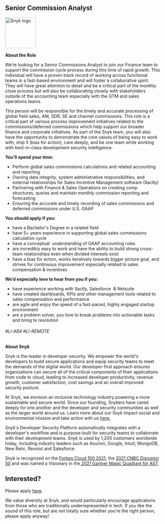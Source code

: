 Senior Commission Analyst
---

<img src="https://res.cloudinary.com/snyk/image/upload/v1537345894/press-kit/brand/logo-black.png" width="100" alt="Snyk logo" />

<p><strong>About the Role</strong></p>
<p><span style="font-weight: 400;">We’re looking for a Senior Commissions Analyst to join our Finance team </span><span style="font-weight: 400;">to support the commission cycle process during this time of rapid growth. This individual will have a proven track record of working across functional teams in a fast-based environment and will foster a collaborative spirit. They will have great attention to detail and be a critical part of the monthly close process but will also be collaborating closely with stakeholders outside of the accounting team especially with the GTM and sales operations teams.</span></p>
<p><span style="font-weight: 400;">This person will be responsible for the timely and accurate processing of global field sales, AM, SDR, SE and channel commissions. </span><span style="font-weight: 400;">This role is a critical part of various process improvement initiatives related to the commissions/deferred commissions which help support our broader finance and corporate initiatives. As part of the Snyk team, you will also have the opportunity to demonstrate the core values of being easy to work with, ship it (bias for action), care deeply, and be one team while working with best-in-class development security intelligence.</span></p>
<p><strong>You’ll spend your time:</strong><strong>&nbsp;</strong></p>
<ul>
<li style="font-weight: 400;"><span style="font-weight: 400;">Perform global sales commissions calculations and related accounting and reporting</span></li>
<li style="font-weight: 400;"><span style="font-weight: 400;">Owning data integrity, system administrative responsibilities, and external relationships for Sales Incentive Management software (Xactly)</span></li>
<li style="font-weight: 400;"><span style="font-weight: 400;">Partnering with Finance &amp; Sales Operations on creating comp structures, quotas and maintain monthly commission reporting and forecasting</span></li>
<li style="font-weight: 400;"><span style="font-weight: 400;">Ensuring the accurate and timely recording of sales commissions and deferred commissions under U.S. GAAP</span></li>
</ul>
<p><strong>You should apply if you:</strong></p>
<ul>
<li style="font-weight: 400;"><span style="font-weight: 400;">have a Bachelor's Degree in a related field</span></li>
<li style="font-weight: 400;"><span style="font-weight: 400;">have 5+ years experience in supporting global sales commissions calculation cycle</span></li>
<li style="font-weight: 400;"><span style="font-weight: 400;">have a conceptual&nbsp; understanding of GAAP accounting rules&nbsp;</span></li>
<li style="font-weight: 400;"><span style="font-weight: 400;">are incredibly easy to work and have the ability to build strong cross-team relationships even when divided interests exist</span></li>
<li style="font-weight: 400;"><span style="font-weight: 400;">have a bias for action, works iteratively towards bigger picture goal, and strives for continuous improvement especially related to sales compensation &amp; incentives</span></li>
</ul>
<p><strong>We’d especially love to hear from you if you:</strong></p>
<ul>
<li style="font-weight: 400;"><span style="font-weight: 400;">have experience working with Xactly, Salesforce&nbsp; &amp; Netsuite</span></li>
<li style="font-weight: 400;"><span style="font-weight: 400;">have created dashboards, KPIs and other management tools related to sales compensation and performance</span></li>
<li style="font-weight: 400;"><span style="font-weight: 400;">are agile and enjoy the speed of a fast-paced, highly engaged startup environment</span></li>
<li style="font-weight: 400;"><span style="font-weight: 400;">are a problem solver, you love to break problems into actionable tasks and bring to resolution</span></li>
</ul>
<h6><span style="font-weight: 400;">#LI-AB4 #LI-REMOTE</span></h6><div class="content-conclusion"><p><strong>About Snyk</strong></p>
<p><span style="font-weight: 400;">Snyk is the leader in developer security. We empower the world's developers to build secure applications and equip security teams to meet the demands of the digital world. Our developer-first approach ensures organizations can secure all of the critical components of their applications from code to cloud, leading to increased developer productivity, revenue growth, customer satisfaction, cost savings and an overall improved security posture.&nbsp;</span></p>
<p><span style="font-weight: 400;">At Snyk, we envision an inclusive technology industry powering a more sustainable and secure world.</span> <span style="font-weight: 400;">Since our founding, Snykers have cared deeply for one another and the developer and security communities as well as the larger world around us. Learn more about our Snyk Impact social and environmental mission and take action with us </span><a href="https://snyk.io/about/snyk-impact/"><span style="font-weight: 400;">here.</span></a></p>
<p><span style="font-weight: 400;">Snyk's Developer Security Platform automatically integrates with a developer's workflow and is purpose-built for security teams to collaborate with their development teams. Snyk is used by 1,200 customers worldwide today, including industry leaders such as Asurion, Google, Intuit, MongoDB, New Relic, Revolut and Salesforce.</span></p>
<p><span style="font-weight: 400;">Snyk is recognized on the </span><a href="https://www.forbes.com/cloud100/#6f24b5ba5f94"><span style="font-weight: 400;">Forbes Cloud 100 2021</span></a><span style="font-weight: 400;">, the </span><a href="https://www.cnbc.com/2021/05/25/these-are-the-2021-cnbc-disruptor-50-companies.html"><span style="font-weight: 400;">2021 CNBC Disruptor 50</span></a><span style="font-weight: 400;"> and was named a Visionary in the</span><a href="https://snyk.io/blog/snyk-visionary-2021-gartner-magic-quadrant-for-ast/"><span style="font-weight: 400;"> 2021 Gartner Magic Quadrant for AST</span></a><span style="font-weight: 400;">.</span></p></div>

Interested?
---

Please apply [here](https://boards.greenhouse.io/snyk/jobs/5871457002#app).

We value diversity at Snyk, and would particularly encourage applications from those who are traditionally underrepresented in tech.
If you like the sound of this role, but are not totally sure whether you’re the right person, please apply anyway!
